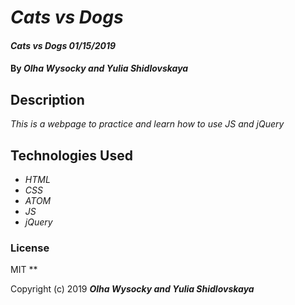 # _Cats vs Dogs_

#### _Cats vs Dogs 01/15/2019_

#### By _**Olha Wysocky and Yulia Shidlovskaya**_

## Description

_This is a webpage to practice and learn how to use JS and jQuery_


## Technologies Used

* _HTML_
* _CSS_
* _ATOM_
* _JS_
* _jQuery_

### License
MIT
**

Copyright (c) 2019 **_Olha Wysocky and Yulia Shidlovskaya_**
